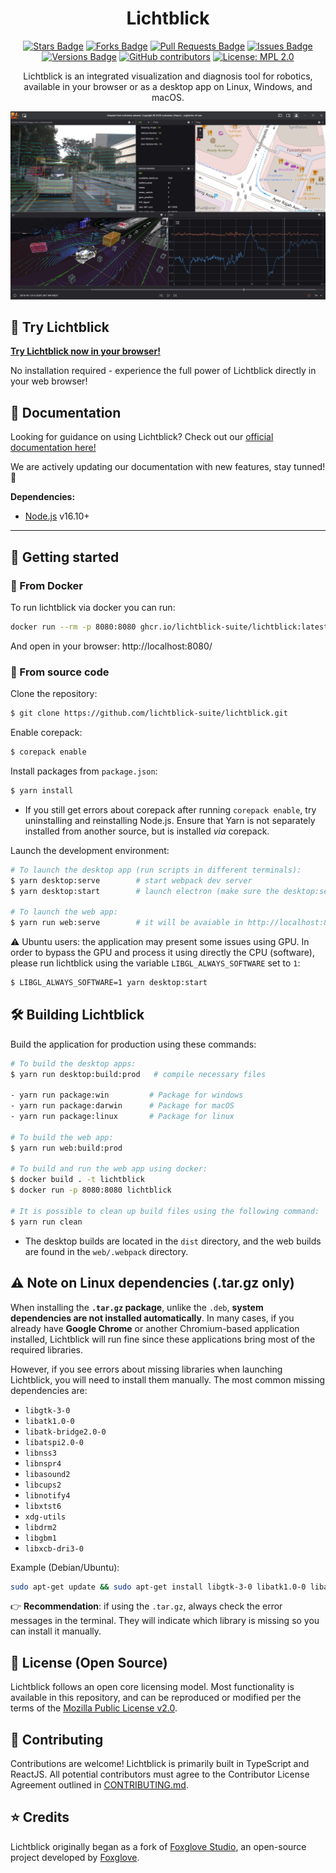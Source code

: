 <h1 align="center">Lichtblick</h1>

<div align="center">
  <a href="https://github.com/lichtblick-suite/lichtblick/stargazers"><img src="https://img.shields.io/github/stars/lichtblick-suite/lichtblick" alt="Stars Badge"/></a>
  <a href="https://github.com/lichtblick-suite/lichtblick/network/members"><img src="https://img.shields.io/github/forks/lichtblick-suite/lichtblick" alt="Forks Badge"/></a>
  <a href="https://github.com/lichtblick-suite/lichtblick/pulls"><img src="https://img.shields.io/github/issues-pr/lichtblick-suite/lichtblick" alt="Pull Requests Badge"/></a>
  <a href="https://github.com/lichtblick-suite/lichtblick/issues"><img src="https://img.shields.io/github/issues/lichtblick-suite/lichtblick" alt="Issues Badge"/></a>
  <a href="https://github.com/lichtblick-suite/lichtblick/issues"><img src="https://img.shields.io/github/package-json/v/lichtblick-suite/lichtblick" alt="Versions Badge"/></a>
  <a href="https://github.com/lichtblick-suite/lichtblick/graphs/contributors"><img alt="GitHub contributors" src="https://img.shields.io/github/contributors/lichtblick-suite/lichtblick?color=2b9348"></a>
  <a href="https://opensource.org/licenses/MPL-2.0"><img src="https://img.shields.io/badge/License-MPL_2.0-brightgreen.svg" alt="License: MPL 2.0"></a>

  <br />
<p  align="center">
Lichtblick is an integrated visualization and diagnosis tool for robotics, available in your browser or as a desktop app on Linux, Windows, and macOS.
</p>
  <p align="center">
    <img alt="Lichtblick screenshot" src="resources/screenshot.png">
  </p>
</div>

## :rocket: Try Lichtblick

**[Try Lichtblick now in your browser!](https://lichtblick-suite.github.io/lichtblick/)**

No installation required - experience the full power of Lichtblick directly in your web browser!

## :book: Documentation

Looking for guidance on using Lichtblick? Check out our [official documentation here!](https://lichtblick-suite.github.io/docs/)

We are actively updating our documentation with new features, stay tunned! :rocket:

**Dependencies:**

- [Node.js](https://nodejs.org/en/) v16.10+

<hr/>

## :rocket: Getting started

### :whale: From Docker

To run lichtblick via docker you can run:

```sh
docker run --rm -p 8080:8080 ghcr.io/lichtblick-suite/lichtblick:latest
```

And open in your browser: http://localhost:8080/

### 📑 From source code

Clone the repository:

```sh
$ git clone https://github.com/lichtblick-suite/lichtblick.git
```

Enable corepack:

```sh
$ corepack enable
```

Install packages from `package.json`:

```sh
$ yarn install
```

- If you still get errors about corepack after running `corepack enable`, try uninstalling and reinstalling Node.js. Ensure that Yarn is not separately installed from another source, but is installed _via_ corepack.

Launch the development environment:

```sh
# To launch the desktop app (run scripts in different terminals):
$ yarn desktop:serve        # start webpack dev server
$ yarn desktop:start        # launch electron (make sure the desktop:serve finished to build)

# To launch the web app:
$ yarn run web:serve        # it will be avaiable in http://localhost:8080
```

:warning: Ubuntu users: the application may present some issues using GPU. In order to bypass the GPU and process it using directly the CPU (software), please run lichtblick using the variable `LIBGL_ALWAYS_SOFTWARE` set to `1`:

```sh
$ LIBGL_ALWAYS_SOFTWARE=1 yarn desktop:start
```

## :hammer_and_wrench: Building Lichtblick

Build the application for production using these commands:

```sh
# To build the desktop apps:
$ yarn run desktop:build:prod   # compile necessary files

- yarn run package:win         # Package for windows
- yarn run package:darwin      # Package for macOS
- yarn run package:linux       # Package for linux

# To build the web app:
$ yarn run web:build:prod

# To build and run the web app using docker:
$ docker build . -t lichtblick
$ docker run -p 8080:8080 lichtblick

# It is possible to clean up build files using the following command:
$ yarn run clean
```

- The desktop builds are located in the `dist` directory, and the web builds are found in the `web/.webpack` directory.

## :warning: Note on Linux dependencies (.tar.gz only)

When installing the **`.tar.gz` package**, unlike the `.deb`, **system dependencies are not installed automatically**.
In many cases, if you already have **Google Chrome** or another Chromium-based application installed, Lichtblick will run fine since these applications bring most of the required libraries.

However, if you see errors about missing libraries when launching Lichtblick, you will need to install them manually.
The most common missing dependencies are:

- `libgtk-3-0`
- `libatk1.0-0`
- `libatk-bridge2.0-0`
- `libatspi2.0-0`
- `libnss3`
- `libnspr4`
- `libasound2`
- `libcups2`
- `libnotify4`
- `libxtst6`
- `xdg-utils`
- `libdrm2`
- `libgbm1`
- `libxcb-dri3-0`

Example (Debian/Ubuntu):

```bash
sudo apt-get update && sudo apt-get install libgtk-3-0 libatk1.0-0 libatk-bridge2.0-0 libatspi2.0-0 libnss3 libnspr4 libasound2 libcups2 libnotify4 libxtst6 xdg-utils libdrm2 libgbm1 libxcb-dri3-0
```

👉 **Recommendation**: if using the `.tar.gz`, always check the error messages in the terminal. They will indicate which library is missing so you can install it manually.

## :pencil: License (Open Source)

Lichtblick follows an open core licensing model. Most functionality is available in this repository, and can be reproduced or modified per the terms of the [Mozilla Public License v2.0](/LICENSE).

## :handshake: Contributing

Contributions are welcome! Lichtblick is primarily built in TypeScript and ReactJS. All potential contributors must agree to the Contributor License Agreement outlined in [CONTRIBUTING.md](CONTRIBUTING.md).

## :star: Credits

Lichtblick originally began as a fork of [Foxglove Studio](https://github.com/foxglove/studio), an open-source project developed by [Foxglove](https://foxglove.dev/).
